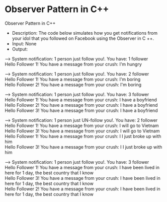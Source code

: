 # Observer Pattern in C++
Observer Pattern in C++

- Description: The code below simulates how you get notifications from your idol that you followed on Facebook using the Observer in C ++.
- Input: None
- Output:

--> System notification: 1 person just follow you!. You have: 1 follower                                                               
Hello Follower 1! You have a message from your crush: I'm hungry                                                                       
                                                                                                                                       
--> System notification: 1 person just follow you!. You have: 2 follower                                                               
Hello Follower 1! You have a message from your crush: I'm boring                                                                       
Hello Follower 2! You have a message from your crush: I'm boring                                                                       
                                                                                                                                       
--> System notification: 1 person just follow you!. You have: 3 follower                                                               
Hello Follower 1! You have a message from your crush: I have a boyfriend                                                               
Hello Follower 2! You have a message from your crush: I have a boyfriend                                                               
Hello Follower 3! You have a message from your crush: I have a boyfriend                                                               
                                                                                                                                       
--> System notification: 1 person just UN-follow you!. You have: 2 follower                                                            
Hello Follower 1! You have a message from your crush: I will go to Vietnam                                                             
Hello Follower 3! You have a message from your crush: I will go to Vietnam                                                             
Hello Follower 1! You have a message from your crush: I I just broke up with him                                                       
Hello Follower 3! You have a message from your crush: I I just broke up with him                                                       
                                                                                                                                       
--> System notification: 1 person just follow you!. You have: 3 follower                                                               
Hello Follower 1! You have a message from your crush: I have been lived in here for 1 day, the best country that I know                
Hello Follower 3! You have a message from your crush: I have been lived in here for 1 day, the best country that I know                
Hello Follower 2! You have a message from your crush: I have been lived in here for 1 day, the best country that I know

